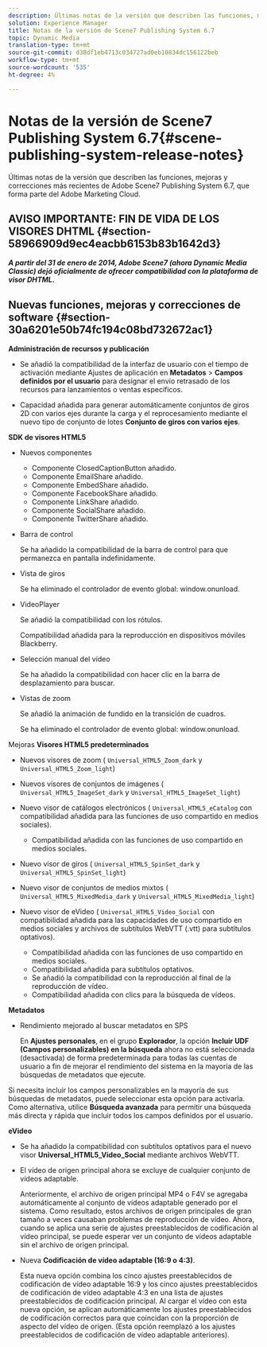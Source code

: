 ```yaml
---
description: Últimas notas de la versión que describen las funciones, mejoras y correcciones más recientes de Adobe Scene7 Publishing System 6.7, que forma parte del Adobe Marketing Cloud.
solution: Experience Manager
title: Notas de la versión de Scene7 Publishing System 6.7
topic: Dynamic Media
translation-type: tm+mt
source-git-commit: d38df1eb4713c034727ad0eb10834dc156122beb
workflow-type: tm+mt
source-wordcount: '535'
ht-degree: 4%

---
```



# Notas de la versión de Scene7 Publishing System 6.7{#scene-publishing-system-release-notes}

Últimas notas de la versión que describen las funciones, mejoras y correcciones más recientes de Adobe Scene7 Publishing System 6.7, que forma parte del Adobe Marketing Cloud.

## AVISO IMPORTANTE: FIN DE VIDA DE LOS VISORES DHTML {#section-58966909d9ec4eacbb6153b83b1642d3}

***A partir del 31 de enero de 2014, Adobe Scene7 (ahora Dynamic Media Classic) dejó oficialmente de ofrecer compatibilidad con la plataforma de visor DHTML.***

## Nuevas funciones, mejoras y correcciones de software {#section-30a6201e50b74fc194c08bd732672ac1}

**Administración de recursos y publicación**

* Se añadió la compatibilidad de la interfaz de usuario con el tiempo de activación mediante Ajustes de aplicación en **Metadatos** > **Campos definidos por el usuario** para designar el envío retrasado de los recursos para lanzamientos o ventas específicos.

<!--   [More information](http://help.adobe.com/en_US/scene7/using/WS08F62297-36A5-4c35-9D4E-5BE38C41D39C.html). -->

* Capacidad añadida para generar automáticamente conjuntos de giros 2D con varios ejes durante la carga y el reprocesamiento mediante el nuevo tipo de conjunto de lotes **Conjunto de giros con varios ejes**.

<!--   [More information](http://help.adobe.com/en_US/scene7/using/WSf6ef983f54a76485-20cc30b112624e7b244-7fff.html). -->

**SDK de visores HTML5**

<!-- The *Adobe Scene7 HTML5 Viewers SDK* is available as part of the SDK download from Adobe Developer Connection.

[More information](http://help.adobe.com/en_US/scene7/using/WSd4272150f67705c11b002eec12fcba4dee6-8000.html). -->

* Nuevos componentes

   * Componente ClosedCaptionButton añadido.
   * Componente EmailShare añadido.
   * Componente EmbedShare añadido.
   * Componente FacebookShare añadido.
   * Componente LinkShare añadido.
   * Componente SocialShare añadido.
   * Componente TwitterShare añadido.

* Barra de control

   Se ha añadido la compatibilidad de la barra de control para que permanezca en pantalla indefinidamente.

* Vista de giros

   Se ha eliminado el controlador de evento global: window.onunload.

* VideoPlayer

   Se añadió la compatibilidad con los rótulos.

   Compatibilidad añadida para la reproducción en dispositivos móviles Blackberry.

* Selección manual del vídeo

   Se ha añadido la compatibilidad con hacer clic en la barra de desplazamiento para buscar.

* Vistas de zoom

   Se añadió la animación de fundido en la transición de cuadros.

   Se ha eliminado el controlador de evento global: window.onunload.

Mejoras
**Visores HTML5 predeterminados**

* Nuevos visores de zoom ( `Universal_HTML5_Zoom_dark` y `Universal_HTML5_Zoom_light`)
* Nuevos visores de conjuntos de imágenes ( `Universal_HTML5_ImageSet_dark` y `Universal_HTML5_ImageSet_light`)
* Nuevo visor de catálogos electrónicos ( `Universal_HTML5_eCatalog` con compatibilidad añadida para las funciones de uso compartido en medios sociales).

   * Compatibilidad añadida con las funciones de uso compartido en medios sociales.

* Nuevo visor de giros ( `Universal_HTML5_SpinSet_dark` y `Universal_HTML5_SpinSet_light`)

* Nuevo visor de conjuntos de medios mixtos ( `Universal_HTML5_MixedMedia_dark` y `Universal_HTML5_MixedMedia_light`)
* Nuevo visor de eVideo ( `Universal_HTML5_Video_Social` con compatibilidad añadida para las capacidades de uso compartido en medios sociales y archivos de subtítulos WebVTT (.vtt) para subtítulos optativos).

   * Compatibilidad añadida con las funciones de uso compartido en medios sociales.
   * Compatibilidad añadida para subtítulos optativos.
   * Se añadió la compatibilidad con la reproducción al final de la reproducción de vídeo.
   * Compatibilidad añadida con clics para la búsqueda de vídeos.

<!-- [Viewer preset compatibility matrix](http://help.adobe.com/en_US/scene7/using/WS6E593DEA-7D81-4cd6-84B0-85E8BB274176.html).

[Adding captions to eVideo](http://help.adobe.com/en_US/scene7/using/WS98ca2e6790647c06-6f6f53e137b959f094-8000.html). -->
**Metadatos**

* Rendimiento mejorado al buscar metadatos en SPS

   En **Ajustes personales**, en el grupo **Explorador**, la opción **Incluir UDF (Campos personalizables) en la búsqueda** ahora no está seleccionada (desactivada) de forma predeterminada para todas las cuentas de usuario a fin de mejorar el rendimiento del sistema en la mayoría de las búsquedas de metadatos que ejecute.

<!--   [Personal Setup](http://help.adobe.com/en_US/scene7/using/WSCAAE9C8A-F172-43a8-B134-6163E7C80218.html). -->

Si necesita incluir los campos personalizables en la mayoría de sus búsquedas de metadatos, puede seleccionar esta opción para activarla. Como alternativa, utilice **Búsqueda avanzada** para permitir una búsqueda más directa y rápida que incluir todos los campos definidos por el usuario.

<!--   [Advanced search](http://help.adobe.com/en_US/scene7/using/WS259993e42159a215-1c6a66df1265272619e-7ff5.html). -->

**eVideo**

* Se ha añadido la compatibilidad con subtítulos optativos para el nuevo visor **Universal_HTML5_Video_Social** mediante archivos WebVTT.

<!--   [Adding captions to eVideo](http://help.stage.adobe.com/en_US/scene7/using/WS98ca2e6790647c06-6f6f53e137b959f094-8000.html). -->

* El vídeo de origen principal ahora se excluye de cualquier conjunto de vídeos adaptable.

   Anteriormente, el archivo de origen principal MP4 o F4V se agregaba automáticamente al conjunto de vídeos adaptable generado por el sistema. Como resultado, estos archivos de origen principales de gran tamaño a veces causaban problemas de reproducción de vídeo. Ahora, cuando se aplica una serie de ajustes preestablecidos de codificación al vídeo principal, se puede esperar ver un conjunto de vídeos adaptable sin el archivo de origen principal.

* Nueva **Codificación de vídeo adaptable (16:9 o 4:3)**.

   Esta nueva opción combina los cinco ajustes preestablecidos de codificación de vídeo adaptable 16:9 y los cinco ajustes preestablecidos de codificación de vídeo adaptable 4:3 en una lista de ajustes preestablecidos de codificación principal. Al cargar el vídeo con esta nueva opción, se aplican automáticamente los ajustes preestablecidos de codificación correctos para que coincidan con la proporción de aspecto del vídeo de origen. (Esta opción reemplazó a los ajustes preestablecidos de codificación de vídeo adaptable anteriores).

<!--   [More information](http://help.stage.adobe.com/en_US/scene7/using/WSE86ACF2B-BD50-4c48-A1D7-9CD4405B62D0.html). -->

